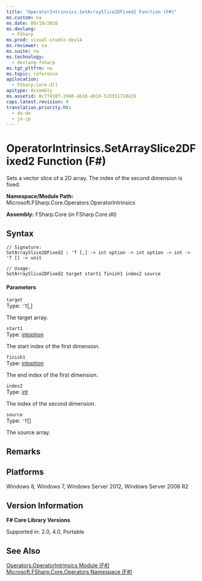 ```yaml
---
title: "OperatorIntrinsics.SetArraySlice2DFixed2 Function (F#)"
ms.custom: na
ms.date: 09/19/2016
ms.devlang: 
  - FSharp
ms.prod: visual-studio-dev14
ms.reviewer: na
ms.suite: na
ms.technology: 
  - devlang-fsharp
ms.tgt_pltfrm: na
ms.topic: reference
apilocation: 
  - FSharp.Core.dll
apitype: Assembly
ms.assetid: 8c7f438f-2946-4b10-ab19-515551718435
caps.latest.revision: 4
translation.priority.ht: 
  - de-de
  - ja-jp
---
```

# OperatorIntrinsics.SetArraySlice2DFixed2 Function (F#)
Sets a vector slice of a 2D array. The index of the second dimension is fixed.  
  
 **Namespace/Module Path:** Microsoft.FSharp.Core.Operators.OperatorIntrinsics  
  
 **Assembly:** FSharp.Core (in FSharp.Core.dll)  
  
## Syntax  
  
```  
// Signature:  
SetArraySlice2DFixed2 : 'T [,] -> int option -> int option -> int -> 'T [] -> unit  
  
// Usage:  
SetArraySlice2DFixed2 target start1 finish1 index2 source  
```  
  
#### Parameters  
 `target`  
 Type: `'T`[&#91;,&#93;](../vs140/Core.--T--Type--F#-4.md)  
  
 The target array.  
  
 `start1`  
 Type: [int](../vs140/Core.int-Type-Abbreviation--F#-.md)[option](../vs140/Core.option--T--Type-Abbreviation--F#-.md)  
  
 The start index of the first dimension.  
  
 `finish1`  
 Type: [int](../vs140/Core.int-Type-Abbreviation--F#-.md)[option](../vs140/Core.option--T--Type-Abbreviation--F#-.md)  
  
 The end index of the first dimension.  
  
 `index2`  
 Type: [int](../vs140/Core.int-Type-Abbreviation--F#-.md)  
  
 The index of the second dimension.  
  
 `source`  
 Type: `'T`[&#91;&#93;](../vs140/Core.--T--Type--F#-4.md)  
  
 The source array.  
  
## Remarks  
  
## Platforms  
 Windows 8, Windows 7, Windows Server 2012, Windows Server 2008 R2  
  
## Version Information  
 **F# Core Library Versions**  
  
 Supported in: 2.0, 4.0, Portable  
  
## See Also  
 [Operators.OperatorIntrinsics Module (F#)](../vs140/Operators.OperatorIntrinsics-Module--F#-.md)   
 [Microsoft.FSharp.Core.Operators Namespace (F#)](../Topic/Core.Operators%20Module%20\(F%23\).md)